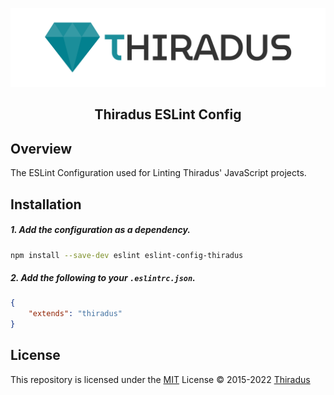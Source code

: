 <div align="center">

[![Thiradus Dark Banner](https://raw.githubusercontent.com/Thiradus/Branding/master/Graphics/Banner/Banner-Dark.png)](https://thiradus.com/)

<h2>Thiradus ESLint Config</h2>

</div>

## Overview

The ESLint Configuration used for Linting Thiradus' JavaScript projects.

## Installation

##### 1. Add the configuration as a dependency.
```Bash
npm install --save-dev eslint eslint-config-thiradus
```

##### 2. Add the following to your `.eslintrc.json`.
```JSON
{
    "extends": "thiradus"
}

```

## License

This repository is licensed under the [MIT](./LICENSE.md) License &copy; 2015-2022 [Thiradus](https://github.com/Thiradus/)
